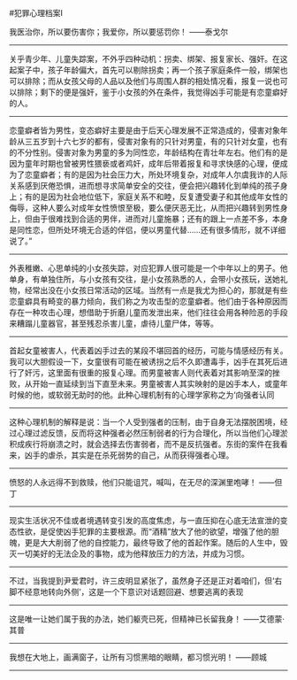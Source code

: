 #犯罪心理档案I

我医治你，所以要伤害你；我爱你，所以要惩罚你！ ——泰戈尔

---

关乎青少年、儿童失踪案，不外乎四种动机：拐卖、绑架、报复家长、强奸。在这起案子中，孩子年龄偏大，首先可以剔除拐卖；再一个孩子家庭条件一般，绑架也可以排除；而从女孩父母的人品以及他们与周围人群的相处情况看，报复一说也可以排除；剩下的便是强奸，鉴于小女孩的外在条件，我觉得凶手可能是有恋童癖好的人。

---

恋童癖者皆为男性，变态癖好主要是由于后天心理发展不正常造成的，侵害对象年龄从三五岁到十六七岁的都有，侵害对象有的只针对男童，有的只针对女童，也有的不分性别。侵害对象为男童的多为同性恋，年龄结构在青壮年左右。他们有的是因为童年时期也曾被男性猥亵或者鸡奸，成年后带着报复和寻求快感的心理，便成为了恋童癖者；有的是因为社会压力大，所处环境复杂，对成年人尔虞我诈的人际关系感到厌倦恐惧，进而想寻求简单安全的交往，便会把兴趣转化到单纯的孩子身上；有的是因为社会地位低下，家庭关系不和睦，反复遭受妻子和其他成年女性的侮辱，这种人要么对成年女性愤恨至极，要么便厌恶无比，从而把兴趣转到男性身上，但由于很难找到合适的男伴，进而对儿童施暴；还有的跟上一点差不多，本身是同性恋，但所处环境无合适的伴侣，便以男童代替……还有很多情形，就不详细说了。”

---

外表稚嫩、心思单纯的小女孩失踪，对应犯罪人很可能是一个中年以上的男子。他单身，有单独住所，与小女孩有交往，是小女孩熟悉的人，会带小女孩玩，送她礼物，经常出没在小女孩日常活动的区域。当然有一点是我尤为担心的，那就是有些恋童癖具有畸变的暴力倾向，我们称之为攻击型的恋童癖者。他们由于各种原因而存在一种攻击心理，想借助于折磨儿童而发泄出来，他们往往会用各种险恶的手段来糟蹋儿童器官，甚至残忍杀害儿童，虐待儿童尸体，等等。

---

首起女童被害人，代表着凶手过去的某段不堪回首的经历，可能与情感经历有关。我可以大胆假设一下，女童很有可能在被诱拐之后不久即遭毒手，凶手在其死后进行了奸污，这里面有很重的报复心理。而男童被害人则代表着对其影响至深的挫败，从开始一直延续到当下直至未来。男童被害人其实映射的是凶手本人，或童年时候的他，或软弱无助时的他。此种心理机制有的心理学家称之为‘向强者认同

---

这种心理机制的解释是说：当一个人受到强者的压制，由于自身无法摆脱困境，经过心理过滤反馈，反而将这种强者必然压制弱者的行为合理化，所以当他们心理淤积成疾行将崩溃之时，就会选择去伤害弱者，而不是反抗强者。东街的案件在我看来，凶手的虐杀，其实是在杀死弱势的自己，从而获得强者心理。

---

愤怒的人永远得不到救赎，他们只能诅咒，喊叫，在无尽的深渊里咆哮！ ——但丁

---

现实生活状况不佳或者境遇转变引发的高度焦虑，与一直压抑在心底无法宣泄的变态性欲，是促使凶手犯罪的主要根源。而“酒精”放大了他的欲望，增强了他的胆魄，更是大大削弱了他的自控能力，最终导致了他的首起作案。随后的人生中，毁灭一切美好的无法企及的事物，成为他释放压力的方法，并成为习惯。

---

不过，当我提到尹爱君时，许三皮明显紧张了，虽然身子还是正对着咱们，但‘右脚不经意地转向外侧’，这是一个下意识对话题回避、想要逃离的表现

---

这是唯一让她们属于我的办法，她们躯壳已死，但精神已长留我身！ ——艾德蒙·其普

---

我想在大地上，画满窗子，让所有习惯黑暗的眼睛，都习惯光明！ ——顾城

---

